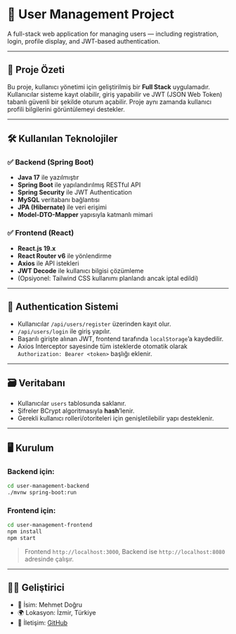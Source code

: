 # 📌 User Management Project

A full-stack web application for managing users — including registration, login, profile display, and JWT-based authentication.

---

## 🚀 Proje Özeti

Bu proje, kullanıcı yönetimi için geliştirilmiş bir **Full Stack** uygulamadır. Kullanıcılar sisteme kayıt olabilir, giriş yapabilir ve JWT (JSON Web Token) tabanlı güvenli bir şekilde oturum açabilir. Proje aynı zamanda kullanıcı profili bilgilerini görüntülemeyi destekler.

---

## 🛠️ Kullanılan Teknolojiler

### ✅ Backend (Spring Boot)
- **Java 17** ile yazılmıştır
- **Spring Boot** ile yapılandırılmış RESTful API
- **Spring Security** ile JWT Authentication
- **MySQL** veritabanı bağlantısı
- **JPA (Hibernate)** ile veri erişimi
- **Model-DTO-Mapper** yapısıyla katmanlı mimari

### ✅ Frontend (React)
- **React.js 19.x**
- **React Router v6** ile yönlendirme
- **Axios** ile API istekleri
- **JWT Decode** ile kullanıcı bilgisi çözümleme
- (Opsiyonel: Tailwind CSS kullanımı planlandı ancak iptal edildi)

---

## 🔐 Authentication Sistemi

- Kullanıcılar `/api/users/register` üzerinden kayıt olur.
- `/api/users/login` ile giriş yapılır.
- Başarılı girişte alınan JWT, frontend tarafında `localStorage`’a kaydedilir.
- Axios Interceptor sayesinde tüm isteklerde otomatik olarak `Authorization: Bearer <token>` başlığı eklenir.

---

## 🗃️ Veritabanı

- Kullanıcılar `users` tablosunda saklanır.
- Şifreler BCrypt algoritmasıyla **hash**’lenir.
- Gerekli kullanıcı rolleri/otoriteleri için genişletilebilir yapı desteklenir.

---

## 🖥️ Kurulum

### Backend için:
```bash
cd user-management-backend
./mvnw spring-boot:run
```

### Frontend için:
```bash
cd user-management-frontend
npm install
npm start
```

> Frontend `http://localhost:3000`, Backend ise `http://localhost:8080` adresinde çalışır.

---

## 🧑‍💻 Geliştirici

- 💼 İsim: Mehmet Doğru
- 🌍 Lokasyon: İzmir, Türkiye
- 💬 İletişim: [GitHub](https://github.com/mehmetdogruu)
